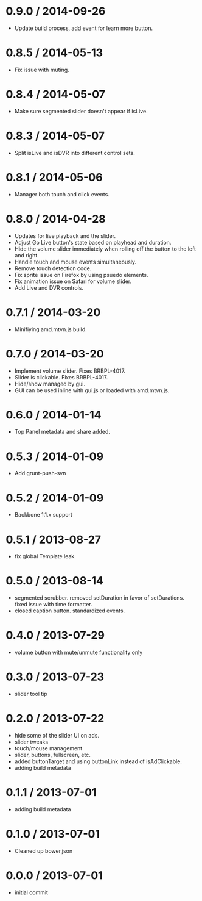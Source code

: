 
0.9.0 / 2014-09-26 
==================

 * Update build process, add event for learn more button.

0.8.5 / 2014-05-13 
==================

 * Fix issue with muting.

0.8.4 / 2014-05-07 
==================

 * Make sure segmented slider doesn't appear if isLive.

0.8.3 / 2014-05-07 
==================

 * Split isLive and isDVR into different control sets.

0.8.1 / 2014-05-06 
==================

 * Manager both touch and click events.

0.8.0 / 2014-04-28 
==================

 * Updates for live playback and the slider.
 * Adjust Go Live button's state based on playhead and duration.
 * Hide the volume slider immediately when rolling off the button to the left and right.
 * Handle touch and mouse events simultaneously. 
 * Remove touch detection code.
 * Fix sprite issue on Firefox by using psuedo elements.
 * Fix animation issue on Safari for volume slider.
 * Add Live and DVR controls.

0.7.1 / 2014-03-20 
==================

 * Minifiying amd.mtvn.js build.

0.7.0 / 2014-03-20 
==================

 * Implement volume slider. Fixes BRBPL-4017.
 * Slider is clickable. Fixes BRBPL-4017.
 * Hide/show managed by gui.
 * GUI can be used inline with gui.js or loaded with amd.mtvn.js. 

0.6.0 / 2014-01-14 
==================

 * Top Panel metadata and share added.

0.5.3 / 2014-01-09 
==================

 * Add grunt-push-svn

0.5.2 / 2014-01-09 
==================

 * Backbone 1.1.x support

0.5.1 / 2013-08-27 
==================

  * fix global Template leak.
 
0.5.0 / 2013-08-14 
==================

  * segmented scrubber. removed setDuration in favor of setDurations. fixed issue with time formatter.
  * closed caption button. standardized events. 
 
0.4.0 / 2013-07-29 
==================

  * volume button with mute/unmute functionality only

0.3.0 / 2013-07-23 
==================

  * slider tool tip

0.2.0 / 2013-07-22 
==================

  * hide some of the slider UI on ads.
  * slider tweaks
  * touch/mouse management
  * slider, buttons, fullscreen, etc.
  * added buttonTarget and using buttonLink instead of isAdClickable.
  * adding build metadata

0.1.1 / 2013-07-01 
==================

  * adding build metadata

0.1.0 / 2013-07-01 
==================

  * Cleaned up bower.json

0.0.0 / 2013-07-01 
==================

  * initial commit

